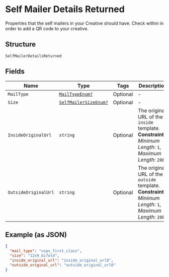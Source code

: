 
# Self Mailer Details Returned

Properties that the self mailers in your Creative should have. Check within in order to add a QR code to your creative.

## Structure

`SelfMailerDetailsReturned`

## Fields

| Name | Type | Tags | Description |
|  --- | --- | --- | --- |
| `MailType` | [`MailTypeEnum?`](../../doc/models/mail-type-enum.md) | Optional | - |
| `Size` | [`SelfMailerSizeEnum?`](../../doc/models/self-mailer-size-enum.md) | Optional | - |
| `InsideOriginalUrl` | `string` | Optional | The original URL of the `inside` template.<br>**Constraints**: *Minimum Length*: `1`, *Maximum Length*: `2083` |
| `OutsideOriginalUrl` | `string` | Optional | The original URL of the `outside` template.<br>**Constraints**: *Minimum Length*: `1`, *Maximum Length*: `2083` |

## Example (as JSON)

```json
{
  "mail_type": "usps_first_class",
  "size": "12x9_bifold",
  "inside_original_url": "inside_original_url8",
  "outside_original_url": "outside_original_url0"
}
```

